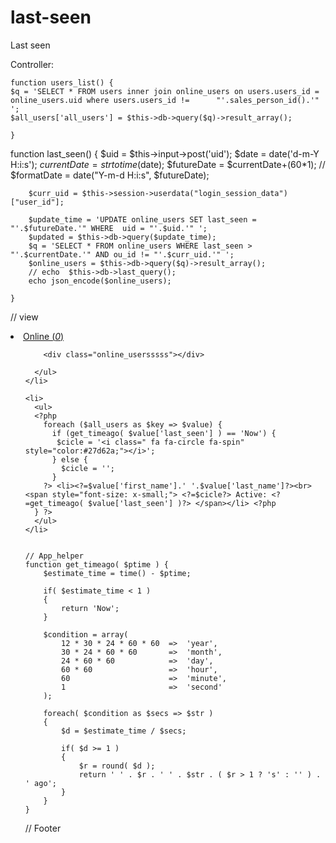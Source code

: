 # last-seen
Last seen

Controller:

	function users_list() {
	$q = 'SELECT * FROM users inner join online_users on users.users_id = online_users.uid where users.users_id != 		"'.sales_person_id().'" ';
	$all_users['all_users'] = $this->db->query($q)->result_array();

	}

function last_seen() {
		$uid = $this->input->post('uid');
		$date = date('d-m-Y H:i:s'); 
		$currentDate = strtotime($date); 
		$futureDate = $currentDate+(60*1);
		// $formatDate = date("Y-m-d H:i:s", $futureDate);

		$curr_uid = $this->session->userdata("login_session_data")["user_id"];

		$update_time = 'UPDATE online_users SET last_seen = "'.$futureDate.'" WHERE  uid = "'.$uid.'" ';
		$updated = $this->db->query($update_time);
		$q = 'SELECT * FROM online_users WHERE last_seen > "'.$currentDate.'" AND ou_id != "'.$curr_uid.'" ';
		$online_users = $this->db->query($q)->result_array();
		// echo  $this->db->last_query();
		echo json_encode($online_users);

	}
  
  
  // view
  <li class="nav-item online_users" data-toggle="tooltip" data-placement="right" title="Online Users">
      <a class="nav-link nav-link-collapse collapsed online_userss manage_salesteam" data-toggle="collapse" href="#online_users" data-parent="#exampleAccordion">
        <i class="fa fa-fw fa-envelope"></i>
        <span class="nav-link-text">Online (<i class="users_count">0</i>) </span>
      </a>
      <ul class="sidenav-second-level collapse" id="online_users">

        <div class="online_usersssss"></div>

      </ul>
    </li>

    <li>
      <ul>
      <?php
        foreach ($all_users as $key => $value) {
          if (get_timeago( $value['last_seen'] ) == 'Now') {
           $cicle = '<i class=" fa fa-circle fa-spin" style="color:#27d62a;"></i>';
          } else {
            $cicle = '';
          }
        ?> <li><?=$value['first_name'].' '.$value['last_name']?><br> <span style="font-size: x-small;"> <?=$cicle?> Active: <?=get_timeago( $value['last_seen'] )?> </span></li> <?php 
      } ?>
      </ul>
    </li>
    
    
    // App_helper
    function get_timeago( $ptime ) {
		$estimate_time = time() - $ptime;

		if( $estimate_time < 1 )
		{
			return 'Now';
		}

		$condition = array( 
			12 * 30 * 24 * 60 * 60  =>  'year',
			30 * 24 * 60 * 60       =>  'month',
			24 * 60 * 60            =>  'day',
			60 * 60                 =>  'hour',
			60                      =>  'minute',
			1                       =>  'second'
		);

		foreach( $condition as $secs => $str )
		{
			$d = $estimate_time / $secs;

			if( $d >= 1 )
			{
				$r = round( $d );
				return ' ' . $r . ' ' . $str . ( $r > 1 ? 's' : '' ) . ' ago';
			}
		}
	}
  
  // Footer
  <script type="text/javascript" src="https://cdnjs.cloudflare.com/ajax/libs/jquery/2.2.0/jquery.min.js"></script>
<script type="text/javascript">
	$(document).ready(function(){
		last_seen();
		function last_seen() {
			var uid = '<?=$this->session->userdata("login_session_data")["user_id"]?>';
			$.ajax({
				url  : '<?=base_url()?>dashboard/last_seen',
				type : 'post',
				dataType : 'json',
				data : {uid:uid},
				success: function (data) {
					$('.online_usersssss').empty();
					$('.users_count').text(data.length);
					for (var x = 0; x < data.length; x++) {
						$('.online_usersssss').append('<a href="#"><li> <i class=" fa fa-circle fa-spin" style="color:#27d62a;"></i> '+data[x].uid+'</li></a>');
					}
				}
			});
		}

		setInterval(function(){ 
			last_seen(); 
		}, 9000);

	});
</script>
  
